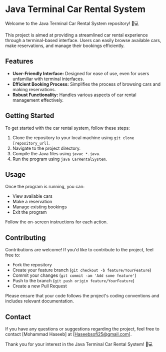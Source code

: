 # Java Terminal Car Rental System

Welcome to the Java Terminal Car Rental System repository! 🚗💻

This project is aimed at providing a streamlined car rental experience through a terminal-based interface. Users can easily browse available cars, make reservations, and manage their bookings efficiently.

## Features
- **User-Friendly Interface:** Designed for ease of use, even for users unfamiliar with terminal interfaces.
- **Efficient Booking Process:** Simplifies the process of browsing cars and making reservations.
- **Robust Functionality:** Handles various aspects of car rental management effectively.

## Getting Started
To get started with the car rental system, follow these steps:
1. Clone the repository to your local machine using `git clone [repository_url]`.
2. Navigate to the project directory.
3. Compile the Java files using `javac *.java`.
4. Run the program using `java CarRentalSystem`.

## Usage
Once the program is running, you can:
- View available cars
- Make a reservation
- Manage existing bookings
- Exit the program

Follow the on-screen instructions for each action.

## Contributing
Contributions are welcome! If you'd like to contribute to the project, feel free to:
- Fork the repository
- Create your feature branch (`git checkout -b feature/YourFeature`)
- Commit your changes (`git commit -am 'Add some feature'`)
- Push to the branch (`git push origin feature/YourFeature`)
- Create a new Pull Request

Please ensure that your code follows the project's coding conventions and includes relevant documentation.


## Contact
If you have any questions or suggestions regarding the project, feel free to contact [Mohammad Haseeb] at [Haseebsofi25@gmail.com].

Thank you for your interest in the Java Terminal Car Rental System! 🚗💻
